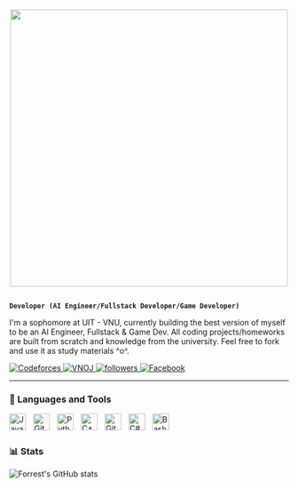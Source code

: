 # <p align="center"><img src="https://i.pinimg.com/736x/3d/54/a3/3d54a3afe927891ec41fec08f2c563d8.jpg" width="500px" /></p>

**`Developer (AI Engineer/Fullstack Developer/Game Developer)`**

I'm a sophomore at UIT - VNU, currently building the best version of myself to be an AI Engineer, Fullstack & Game Dev. All coding projects/homeworks are built from scratch and knowledge from the university. Feel free to fork and use it as study materials ^o^.

   <p align="left">
   <!-- Codeforces -->
   <a href="https://codeforces.com/profile/nbzzz">
      <img 
         alt="Codeforces" 
         title="Codeforces profile" 
         src="https://img.shields.io/badge/Codeforces-nbzzz-%23216FEE?style=for-the-badge&logo=codeforces&logoColor=white"
      />
   </a>
   
   <!-- VNOJ -->
   <a href="https://oj.vnoi.info/user/nbz0210">
      <img 
         alt="VNOJ" 
         title="VNOI profile" 
         src="https://img.shields.io/badge/VNOJ-nbz0210-limegreen?style=for-the-badge&logo=data:image/png;base64,iVBORw0KGgoAAAANSUhEUgAAABAAAAAQCAMAAAAoLQ9TAAAASFBMVEVHcEz/nwDNLycqkra/JSb/oACyGibMLyYivW/MLScYc9//nwDMLyf/nwAlsoT/nwDMLictdNzMLyb/nwCyGyawGSYsf8+xGSSsl0AJAAAAF3RSTlMA9sz+/Rb7+f038LLCvP2p0v///////hszFUIAAAB3SURBVBiVVc1ZDgMhDANQB0ghszfTofe/aQNBlfCfnxzAptmiIb08EO2RnJ5PC7C1HpDVBT4RAxf0SUCDLugTcWhigHBhgKZvA5E/aAJ4J9oZ7xHw3cOjV6wO6+IQ4f2mAQdogljmk1rK9GgsBuCT6LRvazyslx97+gyXkhGq1AAAAABJRU5ErkJggg==&logoColor=white"
      />
   </a>

   <!-- Followers -->
   <a href="https://github.com/AdamNbz?tab=followers">
      <img 
         alt="followers" 
         title="Follow me on Github" 
         src="https://custom-icon-badges.demolab.com/github/followers/AdamNbz?color=236ad3&labelColor=1155ba&style=for-the-badge&logo=person-add&label=Follow&logoColor=white"
      />
   </a>

   <!-- Facebook -->
   <a href="https://fb.com/adamng.0210">
      <img 
         alt="Facebook" 
         title="Facebook profile" 
         src="https://img.shields.io/badge/Facebook-@adamng.0210-%231877F2?style=for-the-badge&logo=facebook&logoColor=white"
      />
   </a>
</p>

---

### 🧰 Languages and Tools

<img align="left" alt="Java" width="30px" style="padding-right:10px;" src="https://cdn.jsdelivr.net/gh/devicons/devicon/icons/java/java-original.svg"/>
<img align="left" alt="Git" width="30px" style="padding-right:10px;" src="https://cdn.jsdelivr.net/gh/devicons/devicon/icons/git/git-original.svg" />
<img align="left" alt="Python" width="30px" style="padding-right:10px;" src="https://cdn.jsdelivr.net/gh/devicons/devicon/icons/python/python-plain.svg" />
<img align="left" alt="C++" width="30px" style="padding-right:10px;" src="https://cdn.jsdelivr.net/gh/devicons/devicon/icons/cplusplus/cplusplus-original.svg" />
<img align="left" alt="GitHub" width="30px" style="padding-right:10px;" src="https://cdn.jsdelivr.net/gh/devicons/devicon/icons/github/github-original.svg" />
<img align="left" alt="C#" width="30px" style="padding-right:10px;" src="https://cdn.jsdelivr.net/gh/devicons/devicon/icons/csharp/csharp-original.svg" />
<img align="left" alt="Bash" width="30px" style="padding-right:10px;" src="https://cdn.jsdelivr.net/gh/devicons/devicon/icons/bash/bash-original.svg" />
<br />

#

### 📊 Stats

![Forrest's GitHub stats](https://github-readme-stats.vercel.app/api?username=adamnbz&show_icons=true&theme=gruvbox)

#
